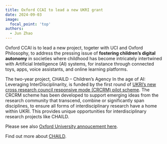 ```yaml
---
title: Oxford CCAI to lead a new UKRI grant
date: 2024-09-03
image:
  focal_point: 'top'
authors:
  - Jun Zhao
---
```



Oxford CCAI is to lead a new project, togeter with UCI and Oxford Philosophy, to address the pressing issue of **fostering children’s digital autonomy** in societies where childhood has become intricately intertwined with Artificial Intelligence (AI) systems, for instance through connected toys, apps, voice assistants, and online learning platforms.

The two-year project, CHAILD – Children’s Agency In the age of AI: Leveraging InterDisciplinarity, is funded by the first round of [UKRI’s new cross research council responsive mode (CRCRM) pilot scheme](https://www.ukri.org/what-we-do/browse-our-areas-of-investment-and-support/ukri-cross-research-council-responsive-mode-pilot-scheme/).  The CRCRM scheme has been developed to support emerging ideas from the research community that transcend, combine or significantly span disciplines, to ensure all forms of interdisciplinary research have a home within UKRI.  This provides unique opportunities for interdisciplinary research projects like CHAILD.


Please see also [Oxford University annoucement here](https://www.ox.ac.uk/news/2024-09-02-university-oxford-lead-two-projects-new-ukri-interdisciplinary-scheme).


Find out more about [CHAILD](https://oxfordccai.org/project/chaild/).